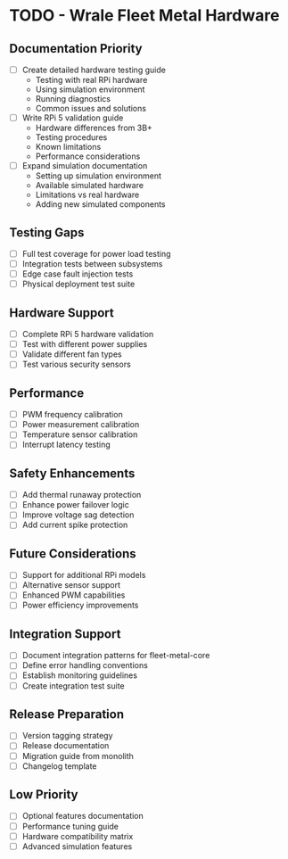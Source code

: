 # TODO - Wrale Fleet Metal Hardware

## Documentation Priority
- [ ] Create detailed hardware testing guide
  - Testing with real RPi hardware
  - Using simulation environment
  - Running diagnostics
  - Common issues and solutions
- [ ] Write RPi 5 validation guide
  - Hardware differences from 3B+
  - Testing procedures
  - Known limitations
  - Performance considerations
- [ ] Expand simulation documentation
  - Setting up simulation environment
  - Available simulated hardware
  - Limitations vs real hardware
  - Adding new simulated components

## Testing Gaps
- [ ] Full test coverage for power load testing
- [ ] Integration tests between subsystems
- [ ] Edge case fault injection tests
- [ ] Physical deployment test suite

## Hardware Support
- [ ] Complete RPi 5 hardware validation
- [ ] Test with different power supplies
- [ ] Validate different fan types
- [ ] Test various security sensors

## Performance
- [ ] PWM frequency calibration
- [ ] Power measurement calibration
- [ ] Temperature sensor calibration
- [ ] Interrupt latency testing

## Safety Enhancements
- [ ] Add thermal runaway protection
- [ ] Enhance power failover logic
- [ ] Improve voltage sag detection
- [ ] Add current spike protection

## Future Considerations
- [ ] Support for additional RPi models
- [ ] Alternative sensor support
- [ ] Enhanced PWM capabilities
- [ ] Power efficiency improvements

## Integration Support
- [ ] Document integration patterns for fleet-metal-core
- [ ] Define error handling conventions
- [ ] Establish monitoring guidelines
- [ ] Create integration test suite

## Release Preparation
- [ ] Version tagging strategy
- [ ] Release documentation
- [ ] Migration guide from monolith
- [ ] Changelog template

## Low Priority
- [ ] Optional features documentation
- [ ] Performance tuning guide
- [ ] Hardware compatibility matrix
- [ ] Advanced simulation features